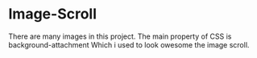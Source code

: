# Image-Scroll
There are many images in this project. The main property of CSS is background-attachment Which i used to look owesome the image scroll.
